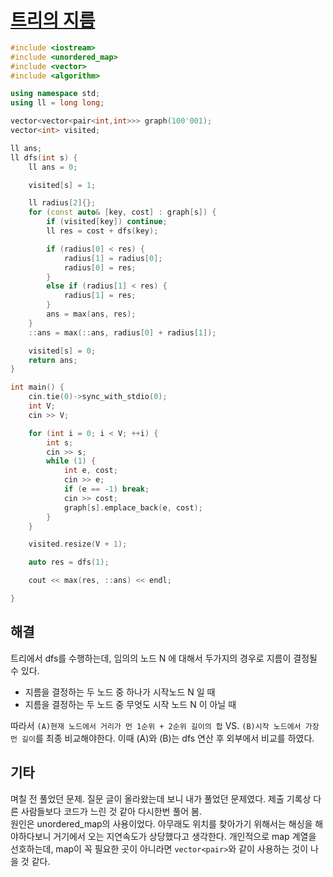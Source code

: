 # [트리의 지름](https://www.acmicpc.net/problem/1167)

```cpp
#include <iostream>
#include <unordered_map>
#include <vector>
#include <algorithm>

using namespace std;
using ll = long long;

vector<vector<pair<int,int>>> graph(100'001);
vector<int> visited;

ll ans;
ll dfs(int s) {
	ll ans = 0;

	visited[s] = 1;

	ll radius[2]{};
	for (const auto& [key, cost] : graph[s]) {
		if (visited[key]) continue;
		ll res = cost + dfs(key);

		if (radius[0] < res) {
			radius[1] = radius[0];
			radius[0] = res;
		}
		else if (radius[1] < res) {
			radius[1] = res;
		}
		ans = max(ans, res);
	}
	::ans = max(::ans, radius[0] + radius[1]);

	visited[s] = 0;
	return ans;
}

int main() {
	cin.tie(0)->sync_with_stdio(0);
	int V;
	cin >> V;

	for (int i = 0; i < V; ++i) {
		int s;
		cin >> s;
		while (1) {
			int e, cost;
			cin >> e;
			if (e == -1) break;
			cin >> cost;
			graph[s].emplace_back(e, cost);
		}
	}

	visited.resize(V + 1);

	auto res = dfs(1);

	cout << max(res, ::ans) << endl;

}
```

## 해결
트리에서 dfs를 수행하는데, 임의의 노드 $\text{N}$ 에 대해서 두가지의 경우로 지름이 결정될 수 있다.
- 지름을 결정하는 두 노드 중 하나가 시작노드 $\text{N}$ 일 때
- 지름을 결정하는 두 노드 중 무엇도 시작 노드 $\text{N}$ 이 아닐 때

따라서 `(A)현재 노드에서 거리가 먼 1순위 + 2순위 길이의 합` VS. `(B)시작 노드에서 가장 먼 길이`를 최종 비교해야한다. 이때 (A)와 (B)는 dfs 연산 후 외부에서 비교를 하였다.


## 기타
며칠 전 풀었던 문제. 질문 글이 올라왔는데 보니 내가 풀었던 문제였다. 제출 기록상 다른 사람들보다 코드가 느린 것 같아 다시한번 풀어 봄.  
원인은 unordered_map의 사용이었다. 아무래도 위치를 찾아가기 위해서는 해싱을 해야하다보니 거기에서 오는 지연속도가 상당했다고 생각한다. 개인적으로 map 계열을 선호하는데, map이 꼭 필요한 곳이 아니라면 `vector<pair>`와 같이 사용하는 것이 나을 것 같다.